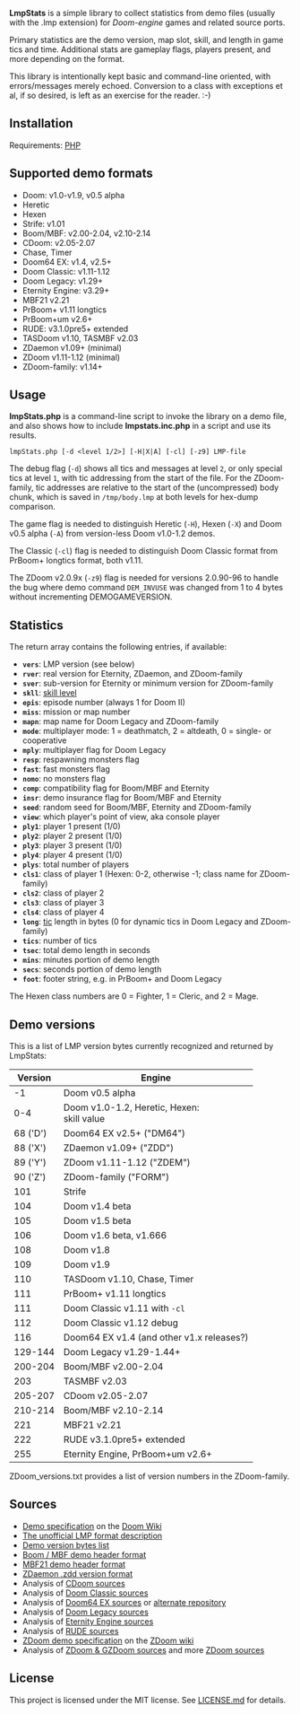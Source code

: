 **LmpStats** is a simple library to collect statistics from demo files (usually with the .lmp extension) for *Doom-engine* games and related source ports.

Primary statistics are the demo version, map slot, skill, and length in game tics and time. Additional stats are gameplay flags, players present, and more depending on the format.

This library is intentionally kept basic and command-line oriented, with errors/messages merely echoed.  Conversion to a class with exceptions et al, if so desired, is left as an exercise for the reader. :-)

## Installation

Requirements: [PHP](https://www.php.net)

## Supported demo formats

* Doom: v1.0-v1.9, v0.5 alpha
* Heretic
* Hexen
* Strife: v1.01
* Boom/MBF: v2.00-2.04, v2.10-2.14
* CDoom: v2.05-2.07
* Chase, Timer
* Doom64 EX: v1.4, v2.5+
* Doom Classic: v1.11-1.12
* Doom Legacy: v1.29+
* Eternity Engine: v3.29+
* MBF21 v2.21
* PrBoom+ v1.11 longtics
* PrBoom+um v2.6+
* RUDE: v3.1.0pre5+ extended
* TASDoom v1.10, TASMBF v2.03
* ZDaemon v1.09+ (minimal)
* ZDoom v1.11-1.12 (minimal)
* ZDoom-family: v1.14+

## Usage

**lmpStats.php** is a command-line script to invoke the library on a demo file, and also shows how to include **lmpstats.inc.php** in a script and use its results.

    lmpStats.php [-d <level 1/2>] [-H|X|A] [-cl] [-z9] LMP-file

The debug flag (`-d`) shows all tics and messages at level `2`, or only special tics at level `1`, with tic addressing from the start of the file.  For the ZDoom-family, tic addresses are relative to the start of the (uncompressed) body chunk, which is saved in `/tmp/body.lmp` at both levels for hex-dump comparison.

The game flag is needed to distinguish Heretic (`-H`), Hexen (`-X`) and Doom v0.5 alpha (`-A`) from version-less Doom v1.0-1.2 demos.

The Classic (`-cl`) flag is needed to distinguish Doom Classic format from PrBoom+ longtics format, both v1.11.

The ZDoom v2.0.9x (`-z9`) flag is needed for versions 2.0.90-96 to handle the bug where demo command `DEM_INVUSE` was changed from 1 to 4 bytes without incrementing DEMOGAMEVERSION.

## Statistics

The return array contains the following entries, if available:

* **`vers`**: LMP version (see below)
* **`rver`**: real version for Eternity, ZDaemon, and ZDoom-family
* **`sver`**: sub-version for Eternity or minimum version for ZDoom-family
* **`skll`**: [skill level](https://doomwiki.org/wiki/Skill_level)
* **`epis`**: episode number (always 1 for Doom II)
* **`miss`**: mission or map number
* **`mapn`**: map name for Doom Legacy and ZDoom-family
* **`mode`**: multiplayer mode: 1 = deathmatch, 2 = altdeath, 0 = single- or cooperative
* **`mply`**: multiplayer flag for Doom Legacy
* **`resp`**: respawning monsters flag
* **`fast`**: fast monsters flag
* **`nomo`**: no monsters flag
* **`comp`**: compatibility flag for Boom/MBF and Eternity
* **`insr`**: demo insurance flag for Boom/MBF and Eternity
* **`seed`**: random seed for Boom/MBF, Eternity and ZDoom-family
* **`view`**: which player's point of view, aka console player
* **`ply1`**: player 1 present (1/0)
* **`ply2`**: player 2 present (1/0)
* **`ply3`**: player 3 present (1/0)
* **`ply4`**: player 4 present (1/0)
* **`plys`**: total number of players
* **`cls1`**: class of player 1 (Hexen: 0-2, otherwise -1; class name for ZDoom-family)
* **`cls2`**: class of player 2
* **`cls3`**: class of player 3
* **`cls4`**: class of player 4
* **`long`**: [tic](https://doomwiki.org/wiki/Tic) length in bytes (0 for dynamic tics in Doom Legacy and ZDoom-family)
* **`tics`**: number of tics
* **`tsec`**: total demo length in seconds
* **`mins`**: minutes portion of demo length
* **`secs`**: seconds portion of demo length
* **`foot`**: footer string, e.g. in PrBoom+ and Doom Legacy

The Hexen class numbers are 0 = Fighter, 1 = Cleric, and 2 = Mage.

## Demo versions

This is a list of LMP version bytes currently recognized and returned by LmpStats:

| Version  | Engine |
|----------|--------|
| -1       | Doom v0.5 alpha |
| 0-4      | Doom v1.0-1.2, Heretic, Hexen:<br>skill value |
| 68 ('D') | Doom64 EX v2.5+ ("DM64") |
| 88 ('X') | ZDaemon v1.09+ ("ZDD") |
| 89 ('Y') | ZDoom v1.11-1.12 ("ZDEM") |
| 90 ('Z') | ZDoom-family ("FORM") |
| 101      | Strife |
| 104      | Doom v1.4 beta |
| 105      | Doom v1.5 beta |
| 106      | Doom v1.6 beta, v1.666 |
| 108      | Doom v1.8 |
| 109      | Doom v1.9 |
| 110      | TASDoom v1.10, Chase, Timer |
| 111      | PrBoom+ v1.11 longtics |
| 111      | Doom Classic v1.11 with `-cl` |
| 112      | Doom Classic v1.12 debug |
| 116      | Doom64 EX v1.4 (and other v1.x releases?) |
| 129-144  | Doom Legacy v1.29-1.44+ |
| 200-204  | Boom/MBF v2.00-2.04 |
| 203      | TASMBF v2.03 |
| 205-207  | CDoom v2.05-2.07 |
| 210-214  | Boom/MBF v2.10-2.14 |
| 221      | MBF21 v2.21 |
| 222      | RUDE v3.1.0pre5+ extended |
| 255      | Eternity Engine, PrBoom+um v2.6+ |

ZDoom_versions.txt provides a list of version numbers in the ZDoom-family.

## Sources

* [Demo specification](https://doomwiki.org/wiki/Demo#Technical_information) on the [Doom Wiki](https://doomwiki.org/)
* [The unofficial LMP format description](http://web.archive.org/web/20090920220417/http://demospecs.planetquake.gamespy.com/lmp/lmp.html)
* [Demo version bytes list](https://www.doomworld.com/forum/topic/120007-specifications-for-source-port-demo-formats/?tab=comments#comment-2265059)
* [Boom / MBF demo header format](https://www.doomworld.com/forum/topic/72033-boom-mbf-demo-header-format/)
* [MBF21 demo header format](https://github.com/kraflab/mbf21/blob/master/docs/developer_spec.md#demo-format--header)
* [ZDaemon .zdd version format](https://www.doomworld.com/forum/topic/120789-lmpstats-a-php-library-to-collect-demo-statistics/?tab=comments#comment-2313099)
* Analysis of [CDoom sources](https://sourceforge.net/projects/cdoom207/files/)
* Analysis of [Doom Classic sources](https://github.com/id-Software/DOOM-3-BFG/tree/master/doomclassic)
* Analysis of [Doom64 EX sources](https://sourceforge.net/p/doom64ex/code/HEAD/tree/) or [alternate repository](https://github.com/svkaiser/Doom64EX/tree/master/src)
* Analysis of [Doom Legacy sources](https://sourceforge.net/projects/doomlegacy/files/)
* Analysis of [Eternity Engine sources](https://github.com/team-eternity/eternity)
* Analysis of [RUDE sources](https://github.com/drfrag666/RUDE)
* [ZDoom demo specification](https://zdoom.org/wiki/Demo) on the [ZDoom wiki](https://zdoom.org/wiki/)
* Analysis of [ZDoom & GZDoom sources](https://zdoom.org/files/) and more [ZDoom sources](https://forum.zdoom.org/viewtopic.php?t=59727)

## License

This project is licensed under the MIT license. See [LICENSE.md](LICENSE.md) for details.

